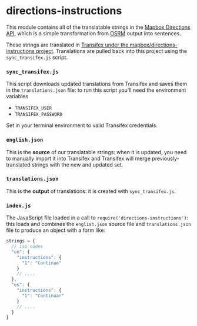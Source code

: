 # directions-instructions

This module contains all of the translatable strings in
the [Mapbox Directions API](https://www.mapbox.com/developers/api/directions/),
which is a simple transformation from [OSRM](http://project-osrm.org/)
output into sentences.

These strings are translated in [Transifex under the
mapbox/directions-instructions project](https://www.transifex.com/mapbox/directions-instructions/).
Translations are pulled back into this project using the `sync_transifex.js`
script.

### `sync_transifex.js`

This script downloads updated translations from Transifex and saves them
in the `translations.json` file: to run this script you'll need the environment
variables

* `TRANSIFEX_USER`
* `TRANSIFEX_PASSWORD`

Set in your terminal environment to valid Transifex credentials.

### `english.json`

This is the **source** of our translatable strings: when it is updated,
you need to manually import it into Transifex and Transifex will merge
previously-translated strings with the new and updated set.

### `translations.json`

This is the **output** of translations: it is created with `sync_transifex.js`.

### `index.js`

The JavaScript file loaded in a call to `require('directions-instructions')`:
this loads and combines the `english.json` source file and `translations.json`
file to produce an object with a form like:

```js
strings = {
  // iso codes
  "en": {
    "instructions": {
      "1": "Continue"
    }
    // ....
  },
  "es": {
    "instructions": {
      "1": "Continuar"
    }
    // ....
  }
}
```
